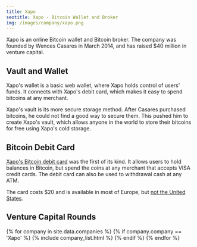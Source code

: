 ```yaml
---
title: Xapo
seotitle: Xapo - Bitcoin Wallet and Broker
img: /images/company/xapo.png
---
```

Xapo is an online Bitcoin wallet and Bitcoin broker. The company was founded by Wences Casares in March 2014, and has raised $40 million in venture capital. 

## Vault and Wallet

Xapo's wallet is a basic web wallet, where Xapo holds control of users' funds. It connects with Xapo's debit card, which makes it easy to spend bitcoins at any merchant. 

Xapo's vault is its more secure storage method. After Casares purchased bitcoins, he could not find a good way to secure them. This pushed him to create Xapo's vault, which allows anyone in the world to store their bitcoins for free using Xapo's cold storage. 

## Bitcoin Debit Card

[Xapo's Bitcoin debit card](https://xapo.com/card/) was the first of its kind. It allows users to hold balances in Bitcoin, but spend the coins at any merchant that accepts VISA credit cards. The debit card can also be used to withdrawal cash at any ATM.

The card costs $20 and is available in most of Europe, but [not the United States](https://support.xapo.com/which-countries-is-xapo-not-able-to-issue-the-debit-card). 

## Venture Capital Rounds

{% for company in site.data.companies %}
{% if company.company == 'Xapo' %}
{% include company_list.html %}
{% endif %}
{% endfor %}